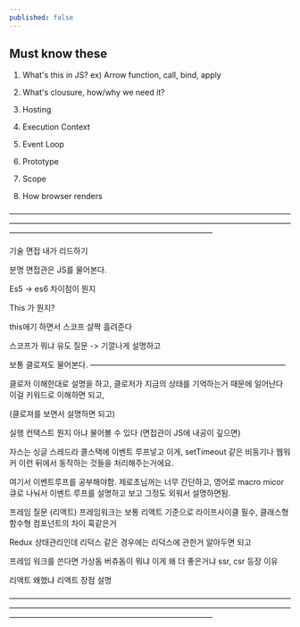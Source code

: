 ```yaml
---
published: false
---
```

## Must know these

1. What's this in JS? ex) Arrow function, call, bind, apply 

2. What's clousure, how/why we need it?

3. Hosting 

4. Execution Context 

5. Event Loop

6. Prototype

7. Scope

8. How browser renders

——————————————————————————————————————————————————————————————————————————————————————————————————

기술 면접 내가 리드하기

분명 면접관은 JS를 물어본다.

Es5 -> es6 차이점이 뭔지 

This 가 뭔지?

this애기 하면서 스코프 살짝 흘려준다 

스코프가 뭐냐 유도 질문 -> 기깔나게 설명하고

보통 클로져도 물어본다.
—————————————————————————

클로저 이해한대로 설명을 하고, 클로저가 지금의 상태를 기억하는거 때문에 일어난다 이걸 키워드로 이해하면 되고, 

(클로져를 보면서 설명하면 되고)

실행 컨택스트 뭔지 아냐 물어볼 수 있다 (면접관이 JS에 내공이 깊으면)

자스는 싱글 스레드라 콜스택에 이벤트 루프넣고 이게, setTimeout 같은 비동기나 웹워커 이런 뒤에서 동작하는 것들을 처리해주는거에요. 

여기서 이벤트루프를 공부해야함. 제로초님꺼는 너무 간단하고, 영어로 macro micor 큐로 나눠서 이벤트 루프를 설명하고 보고 그정도 외워서 설명하면됨. 

프레임 질문 (리액트)
프레임워크는 보통 리액트 기준으로 라이프사이클 필수, 클래스형 함수형 컴포넌트의 차이 훅같은거 

Redux 상태관리인데 리덕스 같은 경우에는 리덕스에 관한거 알아두면 되고 

프레임 워크를 쓴다면 가상돔 버츄돔이 뭐냐 이게 왜 더 좋은거냐 ssr, csr 등장 이유 

리액트 왜했냐 리액트 장점 설명 

——————————————————————————————————————————————————————————————————————————————————————————————————
